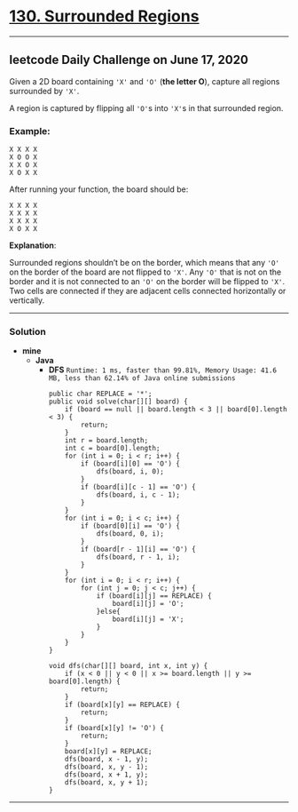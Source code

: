 # [130. Surrounded Regions](https://leetcode.com/problems/surrounded-regions/)

---
**leetcode Daily Challenge on June 17, 2020**
---

Given a 2D board containing `'X'` and `'O'` (**the letter O**), capture all regions surrounded by `'X'`.

A region is captured by flipping all `'O'`s into `'X'`s in that surrounded region.

### Example:
```
X X X X
X O O X
X X O X
X O X X
```

After running your function, the board should be:
```
X X X X
X X X X
X X X X
X O X X
```

**Explanation**:

Surrounded regions shouldn’t be on the border, which means that any `'O'` on the border of the board are not flipped to `'X'`. Any `'O'` that is not on the border and it is not connected to an `'O'` on the border will be flipped to `'X'`. Two cells are connected if they are adjacent cells connected horizontally or vertically.


---

### Solution
* **mine**
  * **Java**
    * **DFS** `Runtime: 1 ms, faster than 99.81%, Memory Usage: 41.6 MB, less than 62.14% of Java online submissions`
      ```
      public char REPLACE = '*';
      public void solve(char[][] board) {
          if (board == null || board.length < 3 || board[0].length < 3) {
              return;
          }
          int r = board.length;
          int c = board[0].length;
          for (int i = 0; i < r; i++) {
              if (board[i][0] == 'O') {
                  dfs(board, i, 0);
              }
              if (board[i][c - 1] == 'O') {
                  dfs(board, i, c - 1);
              }
          }
          for (int i = 0; i < c; i++) {
              if (board[0][i] == 'O') {
                  dfs(board, 0, i);
              }
              if (board[r - 1][i] == 'O') {
                  dfs(board, r - 1, i);
              }
          }
          for (int i = 0; i < r; i++) {
              for (int j = 0; j < c; j++) {
                  if (board[i][j] == REPLACE) {
                      board[i][j] = 'O';
                  }else{
                      board[i][j] = 'X';
                  }
              }
          }
      }

      void dfs(char[][] board, int x, int y) {
          if (x < 0 || y < 0 || x >= board.length || y >= board[0].length) {
              return;
          }
          if (board[x][y] == REPLACE) {
              return;
          }
          if (board[x][y] != 'O') {
              return;
          }
          board[x][y] = REPLACE;
          dfs(board, x - 1, y);
          dfs(board, x, y - 1);
          dfs(board, x + 1, y);
          dfs(board, x, y + 1);
      }
      ```

---
